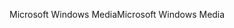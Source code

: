 <span data-ttu-id="22887-101">Microsoft Windows Media</span><span class="sxs-lookup"><span data-stu-id="22887-101">Microsoft Windows Media</span></span>